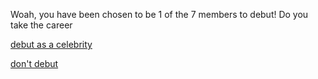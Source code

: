 Woah, you have been chosen to be 1 of the 7 members to debut! Do you take the career

[debut as a celebrity](../situations/debut.md)  

[don't debut](../situations/didnt-debut.md)
